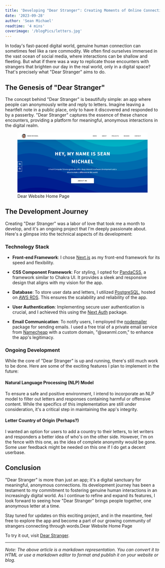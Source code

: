 ```yaml
---
title: 'Developing "Dear Stranger": Creating Moments of Online Connection'
date: '2023-09-28'
author: 'Sean Michael'
readtime: '4 mins'
coverimage: '/blogPics/letters.jpg'
---
```


In today's fast-paced digital world, genuine human connection can sometimes feel like a rare commodity. We often find ourselves immersed in the vast ocean of social media, where interactions can be shallow and fleeting. But what if there was a way to replicate those encounters with strangers that brighten our day in the real world, only in a digital space? That's precisely what "Dear Stranger" aims to do.

## The Genesis of "Dear Stranger"

The concept behind "Dear Stranger" is beautifully simple: an app where people can anonymously write and reply to letters. Imagine leaving a heartfelt note in a public place, only to have it discovered and responded to by a passerby. "Dear Stranger" captures the essence of these chance encounters, providing a platform for meaningful, anonymous interactions in the digital realm.

<figure>
    <img src="https://raw.githubusercontent.com/seanmic1/seanmic1.github.io/main/assets/png/website%20preview.png"
         alt="Dear Website Home Page">
    <figcaption>Dear Website Home Page</figcaption>
</figure>

## The Development Journey

Creating "Dear Stranger" was a labor of love that took me a month to develop, and it's an ongoing project that I'm deeply passionate about. Here's a glimpse into the technical aspects of its development:

### Technology Stack

- **Front-end Framework**: I chose [Next.js](https://nextjs.org/) as my front-end framework for its speed and flexibility.

- **CSS Component Framework**: For styling, I opted for [PandaCSS](https://pandacss.io/), a framework similar to Chakra UI. It provides a sleek and responsive design that aligns with my vision for the app.

- **Database**: To store user data and letters, I utilized [PostgreSQL](https://www.postgresql.org/), hosted on [AWS RDS](https://aws.amazon.com/rds/). This ensures the scalability and reliability of the app.

- **User Authentication**: Implementing secure user authentication is crucial, and I achieved this using the [Next Auth](https://next-auth.js.org/) package.

- **Email Communication**: To notify users, I employed the [nodemailer](https://nodemailer.com/) package for sending emails. I used a free trial of a private email service from [Namecheap](https://www.namecheap.com/) with a custom domain, "@seanml.com," to enhance the app's legitimacy.

### Ongoing Development

While the core of "Dear Stranger" is up and running, there's still much work to be done. Here are some of the exciting features I plan to implement in the future:

#### Natural Language Processing (NLP) Model

To ensure a safe and positive environment, I intend to incorporate an NLP model to filter out letters and responses containing harmful or offensive content. While the specifics of this implementation are still under consideration, it's a critical step in maintaining the app's integrity.

#### Letter Country of Origin (Perhaps?)

I wanted an option for users to add a country to their letters, to let writers and responders a better idea of who's on the other side. However, I'm on the fence with this one, as the idea of complete anonymity would be gone. Some user feedback might be needed on this one if I do get a decent userbase.

## Conclusion

"Dear Stranger" is more than just an app; it's a digital sanctuary for meaningful, anonymous connections. Its development journey has been a testament to my commitment to fostering genuine human interactions in an increasingly digital world. As I continue to refine and expand its features, I look forward to seeing how "Dear Stranger" brings people together, one anonymous letter at a time.

Stay tuned for updates on this exciting project, and in the meantime, feel free to explore the app and become a part of our growing community of strangers connecting through words.Dear Website Home Page

To try it out, visit [Dear Stranger](https://dear-stranger.vercel.app/).

---

*Note: The above article is a markdown representation. You can convert it to HTML or use a markdown editor to format and publish it on your website or blog.*

